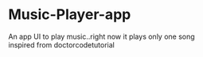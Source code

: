 # Music-Player-app
An app UI to play music..right now it plays only one song <br>
inspired from doctorcodetutorial
